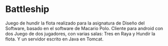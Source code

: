 # Battleship
Juego de hundir la flota realizado para la asignatura de Diseño del Software, basado en el software de Macario Polo. Cliente para android con dos Juego de dos jugadores, con varias salas: Tres en Raya y Hundir la flota. Y un servidor escrito en Java en Tomcat.
